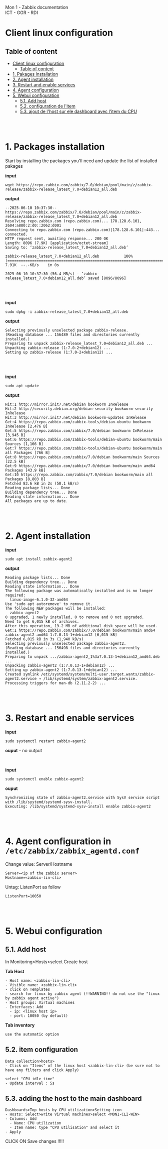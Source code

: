 Mon 1 - Zabbix documentation <br>
ICT - GGR - RDI

# Client linux configuration

## Table of content
- [Client linux configuration](#client-linux-configuration)
  - [Table of content](#table-of-content)
- [1. Pakages installation](#1-pakages-installation)
- [2. Agent installation](#2-agent-installation)
- [3. Restart and enable services](#3-restart-and-enable-services)
- [4. Agent configuration](#4-agent-configuration)
- [5. Webui configuration](#5-webui-configuration)
  - [5.1. Add host](#51-add-host)
  - [5.2. configuration de l'item](#52-configuration-de-litem)
  - [5.3. ajout de l'host sur ele dashboard avec l'item du CPU](#53-ajout-de-lhost-sur-ele-dashboard-avec-litem-du-cpu)



<br>
<br>

# 1. Packages installation
Start by installing the packages you'll need and update the list of installed pakages

**input**
```
wget https://repo.zabbix.com/zabbix/7.0/debian/pool/main/z/zabbix-release/zabbix-release_latest_7.0+debian12_all.deb
```
**output**
```
--2025-06-10 10:37:30--  https://repo.zabbix.com/zabbix/7.0/debian/pool/main/z/zabbix-release/zabbix-release_latest_7.0+debian12_all.deb
Resolving repo.zabbix.com (repo.zabbix.com)... 178.128.6.101, 2604:a880:2:d0::2062:d001
Connecting to repo.zabbix.com (repo.zabbix.com)|178.128.6.101|:443... connected.
HTTP request sent, awaiting response... 200 OK
Length: 8096 (7.9K) [application/octet-stream]
Saving to: ‘zabbix-release_latest_7.0+debian12_all.deb’

zabbix-release_latest_7.0+debian12_all.deb           100%[=====================================================================================================================>]   7.91K  --.-KB/s    in 0s      

2025-06-10 10:37:30 (56.4 MB/s) - ‘zabbix-release_latest_7.0+debian12_all.deb’ saved [8096/8096]
```
<br>
<br>

**input**
```
sudo dpkg -i zabbix-release_latest_7.0+debian12_all.deb
```
**output**
```
Selecting previously unselected package zabbix-release.
(Reading database ... 156489 files and directories currently installed.)
Preparing to unpack zabbix-release_latest_7.0+debian12_all.deb ...
Unpacking zabbix-release (1:7.0-2+debian12) ...
Setting up zabbix-release (1:7.0-2+debian12) ...
```
<br>
<br>

**input**
```
sudo apt update
```
**output**
```
Hit:1 http://mirror.init7.net/debian bookworm InRelease
Hit:2 http://security.debian.org/debian-security bookworm-security InRelease
Hit:3 http://mirror.init7.net/debian bookworm-updates InRelease        
Get:4 https://repo.zabbix.com/zabbix-tools/debian-ubuntu bookworm InRelease [2,476 B]
Get:5 https://repo.zabbix.com/zabbix/7.0/debian bookworm InRelease [3,945 B]
Get:6 https://repo.zabbix.com/zabbix-tools/debian-ubuntu bookworm/main Sources [1,166 B]
Get:7 https://repo.zabbix.com/zabbix-tools/debian-ubuntu bookworm/main all Packages [766 B]
Get:8 https://repo.zabbix.com/zabbix/7.0/debian bookworm/main Sources [22.5 kB]
Get:9 https://repo.zabbix.com/zabbix/7.0/debian bookworm/main amd64 Packages [43.9 kB]
Get:10 https://repo.zabbix.com/zabbix/7.0/debian bookworm/main all Packages [8,803 B]
Fetched 83.6 kB in 2s (50.1 kB/s)
Reading package lists... Done
Building dependency tree... Done
Reading state information... Done
All packages are up to date.
```
<br>
<br>

# 2. Agent installation
**input**
```
sudo apt install zabbix-agent2
```
**output**
```
Reading package lists... Done
Building dependency tree... Done
Reading state information... Done
The following package was automatically installed and is no longer required:
  linux-image-6.1.0-32-amd64
Use 'sudo apt autoremove' to remove it.
The following NEW packages will be installed:
  zabbix-agent2
0 upgraded, 1 newly installed, 0 to remove and 0 not upgraded.
Need to get 6,015 kB of archives.
After this operation, 19.2 MB of additional disk space will be used.
Get:1 https://repo.zabbix.com/zabbix/7.0/debian bookworm/main amd64 zabbix-agent2 amd64 1:7.0.13-1+debian12 [6,015 kB]
Fetched 6,015 kB in 3s (1,940 kB/s)              
Selecting previously unselected package zabbix-agent2.
(Reading database ... 156498 files and directories currently installed.)
Preparing to unpack .../zabbix-agent2_1%3a7.0.13-1+debian12_amd64.deb ...
Unpacking zabbix-agent2 (1:7.0.13-1+debian12) ...
Setting up zabbix-agent2 (1:7.0.13-1+debian12) ...
Created symlink /etc/systemd/system/multi-user.target.wants/zabbix-agent2.service → /lib/systemd/system/zabbix-agent2.service.
Processing triggers for man-db (2.11.2-2) ...
```
<br>
<br>

# 3. Restart and enable services
**input**
```
sudo systemctl restart zabbix-agent2
```
**ouput** - no output

<br>

**input**
```
sudo systemctl enable zabbix-agent2
```
**ouput**
```
Synchronizing state of zabbix-agent2.service with SysV service script with /lib/systemd/systemd-sysv-install.
Executing: /lib/systemd/systemd-sysv-install enable zabbix-agent2
```
<br>
<br>

# 4. Agent configuration in `/etc/zabbix/zabbix_agentd.conf`

Change value: Server/Hostname
```
Server=<ip of the zabbix server>
Hostname=<zabbix-lin-cli>
```

Untag: ListenPort as follow
```
ListenPort=10050
```

<br>
<br>

# 5. Webui configuration

## 5.1. Add host

In Monitoring>Hosts>select Create host

**Tab Host**
```
- Host name: <zabbix-lin-cli>
- Visible name: <zabbix-lin-cli>
- click on Templates
- search for linux by zabbix agent (!!WARNING!! do not use the "linux by zabbix agent active")
- Host groups: Virtual machines
- Interfaces: Add
  - ip: <linux host ip>
  - port: 10050 (by default)
```
**Tab inventory**
```
use the automatic option
```
## 5.2. item configuration
```
Data collection>hosts>
- Click on "Items" of the linux host <zabbix-lin-cli> (be sure not to have any filters and click Apply)

select "CPU idle time"
- Update interval : 5s
```
## 5.3. adding the host to the main dashboard
```
Dashboards>Top hosts by CPU utilization>Setting icon
- Hosts: Select>write Virtual machines>select <MON1-CLI-WIN>
- Columns: Add
  - Name: CPU utilization
  - Item name: type "CPU utilisation" and select it
- Apply
```
CLICK ON Save changes !!!!!
